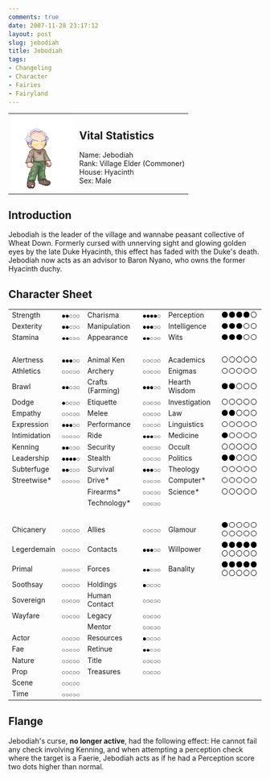 ```yaml
---
comments: true
date: 2007-11-28 23:17:12
layout: post
slug: jebodiah
title: Jebodiah
tags:
- Changeling
- Character
- Fairies
- Fairyland
---
```


<table border="0" cellspacing="10">
<tr>
<td valign="top"><img src="/img/fiction/characters/avatars/jebodiah.png" /></td>
<td valign="top">
<h2>Vital Statistics</h2>
<p>Name: Jebodiah<br />
Rank: Village Elder (Commoner)<br />
House: Hyacinth<br />
Sex: Male</p></td>
</tr>
</table>
<h2>Introduction</h2>
<p>Jebodiah is the leader of the village and wannabe peasant collective of Wheat Down.  Formerly cursed with unnerving sight and glowing golden eyes by the late Duke Hyacinth, this effect has faded with the Duke&#039;s death.  Jebodiah now acts as an advisor to Baron Nyano, who owns the former Hyacinth duchy.</p>
<h2>Character Sheet</h2>
<table border="0" width="100%" cellspacing="2" cellpadding="4">
<tr>
<td>Strength</td>
<td><img src="/img/fiction/characters/dots/2.png" /></td>
<td>Charisma</td>
<td><img src="/img/fiction/characters/dots/4.png" /></td>
<td>Perception</td>
<td><img src="/img/fiction/characters/dots/4.png" /></td>
</tr>
<tr>
<td>Dexterity</td>
<td><img src="/img/fiction/characters/dots/2.png" /></td>
<td>Manipulation</td>
<td><img src="/img/fiction/characters/dots/3.png" /></td>
<td>Intelligence</td>
<td><img src="/img/fiction/characters/dots/3.png" /></td>
</tr>
<tr>
<td>Stamina</td>
<td><img src="/img/fiction/characters/dots/2.png" /></td>
<td>Appearance</td>
<td><img src="/img/fiction/characters/dots/2.png" /></td>
<td>Wits</td>
<td><img src="/img/fiction/characters/dots/3.png" /></td>
</tr>
<tr>
<td>&nbsp;</td>
</tr>
<tr>
<td>Alertness</td>
<td><img src="/img/fiction/characters/dots/3.png" /></td>
<td>Animal Ken</td>
<td><img src="/img/fiction/characters/dots/0.png" /></td>
<td>Academics</td>
<td><img src="/img/fiction/characters/dots/0.png" /></td>
</tr>
<tr>
<td>Athletics</td>
<td><img src="/img/fiction/characters/dots/0.png" /></td>
<td>Archery</td>
<td><img src="/img/fiction/characters/dots/0.png" /></td>
<td>Enigmas</td>
<td><img src="/img/fiction/characters/dots/0.png" /></td>
</tr>
<tr>
<td>Brawl</td>
<td><img src="/img/fiction/characters/dots/2.png" /></td>
<td>Crafts (Farming)</td>
<td><img src="/img/fiction/characters/dots/3.png" /></td>
<td>Hearth Wisdom</td>
<td><img src="/img/fiction/characters/dots/2.png" /></td>
</tr>
<tr>
<td>Dodge</td>
<td><img src="/img/fiction/characters/dots/1.png" /></td>
<td>Etiquette</td>
<td><img src="/img/fiction/characters/dots/0.png" /></td>
<td>Investigation</td>
<td><img src="/img/fiction/characters/dots/0.png" /></td>
</tr>
<tr>
<td>Empathy</td>
<td><img src="/img/fiction/characters/dots/0.png" /></td>
<td>Melee</td>
<td><img src="/img/fiction/characters/dots/0.png" /></td>
<td>Law</td>
<td><img src="/img/fiction/characters/dots/2.png" /></td>
</tr>
<tr>
<td>Expression</td>
<td><img src="/img/fiction/characters/dots/3.png" /></td>
<td>Performance</td>
<td><img src="/img/fiction/characters/dots/0.png" /></td>
<td>Linguistics</td>
<td><img src="/img/fiction/characters/dots/0.png" /></td>
</tr>
<tr>
<td>Intimidation</td>
<td><img src="/img/fiction/characters/dots/0.png" /></td>
<td>Ride</td>
<td><img src="/img/fiction/characters/dots/3.png" /></td>
<td>Medicine</td>
<td><img src="/img/fiction/characters/dots/1.png" /></td>
</tr>
<tr>
<td>Kenning</td>
<td><img src="/img/fiction/characters/dots/2.png" /></td>
<td>Security</td>
<td><img src="/img/fiction/characters/dots/0.png" /></td>
<td>Occult</td>
<td><img src="/img/fiction/characters/dots/0.png" /></td>
</tr>
<tr>
<td>Leadership</td>
<td><img src="/img/fiction/characters/dots/4.png" /></td>
<td>Stealth</td>
<td><img src="/img/fiction/characters/dots/0.png" /></td>
<td>Politics</td>
<td><img src="/img/fiction/characters/dots/2.png" /></td>
</tr>
<tr>
<td>Subterfuge</td>
<td><img src="/img/fiction/characters/dots/2.png" /></td>
<td>Survival</td>
<td><img src="/img/fiction/characters/dots/3.png" /></td>
<td>Theology</td>
<td><img src="/img/fiction/characters/dots/0.png" /></td>
</tr>
<tr>
<td>Streetwise*</td>
<td><img src="/img/fiction/characters/dots/0.png" /></td>
<td>Drive*</td>
<td><img src="/img/fiction/characters/dots/0.png" /></td>
<td>Computer*</td>
<td><img src="/img/fiction/characters/dots/0.png" /></td>
</tr>
<tr>
<td></td>
<td></td>
<td>Firearms*</td>
<td><img src="/img/fiction/characters/dots/0.png" /></td>
<td>Science*</td>
<td><img src="/img/fiction/characters/dots/0.png" /></td>
</tr>
<tr>
<td></td>
<td></td>
<td>Technology*</td>
<td><img src="/img/fiction/characters/dots/0.png" /></td>
<td></td>
<td></td>
</tr>
<tr>
<td>&nbsp;</td>
</tr>
<tr>
<td>Chicanery</td>
<td><img src="/img/fiction/characters/dots/0.png" /></td>
<td>Allies</td>
<td><img src="/img/fiction/characters/dots/0.png" /></td>
<td>Glamour</td>
<td><img src="/img/fiction/characters/dots/1.png" /><img src="/img/fiction/characters/dots/0.png" /></td>
</tr>
<tr>
<td>Legerdemain</td>
<td><img src="/img/fiction/characters/dots/0.png" /></td>
<td>Contacts</td>
<td><img src="/img/fiction/characters/dots/3.png" /></td>
<td>Willpower</td>
<td><img src="/img/fiction/characters/dots/5.png" /><img src="/img/fiction/characters/dots/0.png" /></td>
</tr>
<tr>
<td>Primal</td>
<td><img src="/img/fiction/characters/dots/0.png" /></td>
<td>Forces</td>
<td><img src="/img/fiction/characters/dots/2.png" /></td>
<td>Banality</td>
<td><img src="/img/fiction/characters/dots/5.png" /><img src="/img/fiction/characters/dots/0.png" /></td>
</tr>
<tr>
<td>Soothsay</td>
<td><img src="/img/fiction/characters/dots/0.png" /></td>
<td>Holdings</td>
<td><img src="/img/fiction/characters/dots/1.png" /></td>
<td></td>
<td></td>
</tr>
<tr>
<td>Sovereign</td>
<td><img src="/img/fiction/characters/dots/0.png" /></td>
<td>Human Contact</td>
<td><img src="/img/fiction/characters/dots/0.png" /></td>
<td></td>
<td></td>
</tr>
<tr>
<td>Wayfare</td>
<td><img src="/img/fiction/characters/dots/0.png" /></td>
<td>Legacy</td>
<td><img src="/img/fiction/characters/dots/0.png" /></td>
<td></td>
<td></td>
</tr>
<tr>
<td></td>
<td></td>
<td>Mentor</td>
<td><img src="/img/fiction/characters/dots/0.png" /></td>
<td></td>
<td></td>
</tr>
<tr>
<td>Actor</td>
<td><img src="/img/fiction/characters/dots/0.png" /></td>
<td>Resources</td>
<td><img src="/img/fiction/characters/dots/1.png" /></td>
<td></td>
<td></td>
</tr>
<tr>
<td>Fae</td>
<td><img src="/img/fiction/characters/dots/0.png" /></td>
<td>Retinue</td>
<td><img src="/img/fiction/characters/dots/2.png" /></td>
<td></td>
<td></td>
</tr>
<tr>
<td>Nature</td>
<td><img src="/img/fiction/characters/dots/0.png" /></td>
<td>Title</td>
<td><img src="/img/fiction/characters/dots/0.png" /></td>
<td></td>
<td></td>
</tr>
<tr>
<td>Prop</td>
<td><img src="/img/fiction/characters/dots/0.png" /></td>
<td>Treasures</td>
<td><img src="/img/fiction/characters/dots/0.png" /></td>
<td></td>
<td></td>
</tr>
<tr>
<td>Scene</td>
<td><img src="/img/fiction/characters/dots/0.png" /></td>
<td></td>
<td></td>
<td></td>
<td></td>
</tr>
<tr>
<td>Time</td>
<td><img src="/img/fiction/characters/dots/0.png" /></td>
<td></td>
<td></td>
<td></td>
<td></td>
</tr>
</table>
<h2>Flange</h2>
<p>Jebodiah&#039;s curse, <b>no longer active</b>, had the following effect:  He cannot fail any check involving Kenning, and when attempting a perception check where the target is a Faerie, Jebodiah acts as if he had a Perception score two dots higher than normal.</p>
